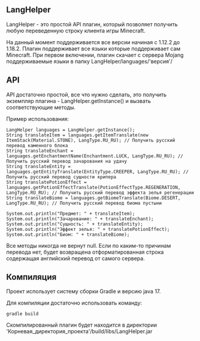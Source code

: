 ## LangHelper
LangHelper - это простой API плагин, который позволяет получить любую переведенную строку клиента игры Minecraft.

На данный момент поддерживается все версии начиная с 1.12.2 до 1.18.2.
Плагин поддерживает все языки которые поддерживает сам Minecraft.
При первом включении, плагин скачает с сервера Mojang поддерживаемые языки в папку LangHelper/languages/'версия'/

## API
API достаточно простой, все что нужно сделать, это получить экземпляр плагина - LangHelper.getInstance() и вызвать соответствующие методы.

Пример использования:
```
LangHelper languages = LangHelper.getInstance();
String translateItem = languages.getItemTranslate(new ItemStack(Material.STONE), LangType.RU_RU); // Получить русский перевод каменного блока
String translateEnchant = languages.getEnchantmentName(Enchantment.LUCK, LangType.RU_RU); // Получить русский перевод зачарования на удачу
String translateEntity = languages.getEntityTranslate(EntityType.CREEPER, LangType.RU_RU); // Получить русский перевод сущности крипера
String translatePotionEffect = languages.getPotionEffectTranslate(PotionEffectType.REGENERATION, LangType.RU_RU); // Получить русский перевод эффекта зелья регенерации
String translateBiome = languages.getBiomeTranslate(Biome.DESERT, LangType.RU_RU); // Получить русский перевод биома пустыни

System.out.println("Предмет: " + translateItem);
System.out.println("Зачарование: " + translateEnchant);
System.out.println("Сущность: " + translateEntity);
System.out.println("Эффект зелья: " + translatePotionEffect);
System.out.println("Биом: " + translateBiome);
```
Все методы никогда не вернут null. Если по каким-то причинам перевода нет, будет возвращена отформатированная строка содержащая английский перевод от самого сервера.

## Компиляция
Проект использует систему сборки Gradle и версию java 17.

Для компиляции достаточно использовать команду:
```
gradle build
```
Скомпилированный плагин будет находится в директории 'Корневая_директория_проекта'/build/libs/LangHelper.jar


